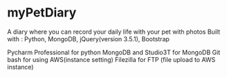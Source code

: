 # myPetDiary
A diary where you can record your daily life with your pet with photos
Built with : Python, MongoDB, jQuery(version 3.5.1), Bootstrap 

Pycharm Professional for python
MongoDB and Studio3T for MongoDB
Git bash for using AWS(instance setting)
Filezilla for FTP (file upload to AWS instance)
